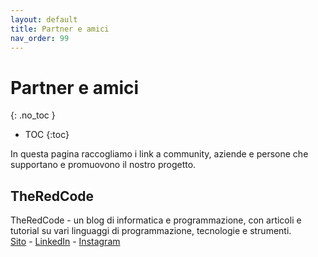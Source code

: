```yaml
---
layout: default
title: Partner e amici
nav_order: 99
---
```


<!-- prettier-ignore-start -->
# Partner e amici
{: .no_toc }

- TOC
{:toc}

<!-- prettier-ignore-end -->

In questa pagina raccogliamo i link a community, aziende e persone che supportano e promuovono il nostro progetto.

## TheRedCode

TheRedCode - un blog di informatica e programmazione, con articoli e tutorial su vari linguaggi di programmazione, tecnologie e strumenti.  
[Sito](https://theredcode.it) - [LinkedIn](https://www.linkedin.com/company/theredcode-it) - [Instagram](https://www.instagram.com/theredcode_it)